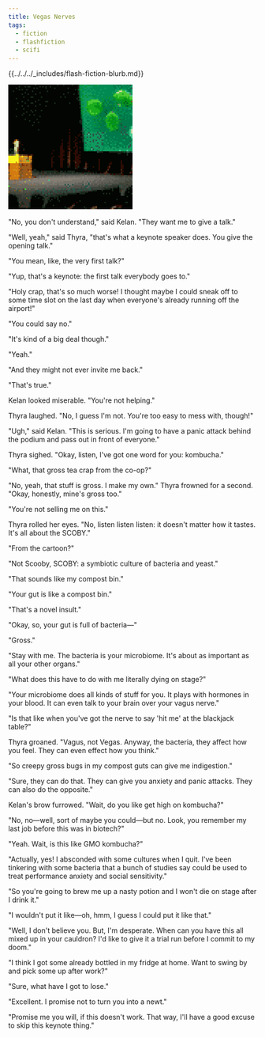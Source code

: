 ```yaml
---
title: Vegas Nerves
tags:
  - fiction
  - flashfiction
  - scifi
---
```


{{../../../_includes/flash-fiction-blurb.md}}

<!--more-->

<img title="Is it a guy or bacteria giving a presentation?" src="./cover.png" class="fullwidth" />

"No, you don't understand," said Kelan. "They want me to give a talk."

"Well, yeah," said Thyra, "that's what a keynote speaker does. You give the opening talk."

"You mean, like, the very first talk?"

"Yup, that's a keynote: the first talk everybody goes to."

"Holy crap, that's so much worse! I thought maybe I could sneak off to some time slot on the last day when everyone's already running off the airport!"

"You could say no."

"It's kind of a big deal though."

"Yeah."

"And they might not ever invite me back."

"That's true."

Kelan looked miserable. "You're not helping."

Thyra laughed. "No, I guess I'm not. You're too easy to mess with, though!"

"Ugh," said Kelan. "This is serious. I'm going to have a panic attack behind the podium and pass out in front of everyone."

Thyra sighed. "Okay, listen, I've got one word for you: kombucha."

"What, that gross tea crap from the co-op?"

"No, yeah, that stuff is gross. I make my own." Thyra frowned for a second. "Okay, honestly, mine's gross too."

"You're not selling me on this."

Thyra rolled her eyes. "No, listen listen listen: it doesn't matter how it tastes. It's all about the SCOBY."

"From the cartoon?"

"Not Scooby, SCOBY: a symbiotic culture of bacteria and yeast."

"That sounds like my compost bin."

"Your gut is like a compost bin."

"That's a novel insult."

"Okay, so, your gut is full of bacteria—"

"Gross."

"Stay with me. The bacteria is your microbiome. It's about as important as all your other organs."

"What does this have to do with me literally dying on stage?"

"Your microbiome does all kinds of stuff for you. It plays with hormones in your blood. It can even talk to your brain over your vagus nerve."

"Is that like when you've got the nerve to say 'hit me' at the blackjack table?"

Thyra groaned. "Vagus, not Vegas. Anyway, the bacteria, they affect how you feel. They can even effect how you think."

"So creepy gross bugs in my compost guts can give me indigestion."

"Sure, they can do that. They can give you anxiety and panic attacks. They can also do the opposite."

Kelan's brow furrowed. "Wait, do you like get high on kombucha?"

"No, no—well, sort of maybe you could—but no. Look, you remember my last job before this was in biotech?"

"Yeah. Wait, is this like GMO kombucha?"

"Actually, yes! I absconded with some cultures when I quit. I've been tinkering with some bacteria that a bunch of studies say could be used to treat performance anxiety and social sensitivity."

"So you're going to brew me up a nasty potion and I won't die on stage after I drink it."

"I wouldn't put it like—oh, hmm, I guess I could put it like that."

"Well, I don't believe you. But, I'm desperate. When can you have this all mixed up in your cauldron? I'd like to give it a trial run before I commit to my doom."

"I think I got some already bottled in my fridge at home. Want to swing by and pick some up after work?"

"Sure, what have I got to lose."

"Excellent. I promise not to turn you into a newt."

"Promise me you will, if this doesn't work. That way, I'll have a good excuse to skip this keynote thing."
